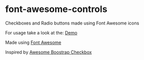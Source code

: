 font-awesome-controls
=====================

Checkboxes and Radio buttons made using Font Awesome icons

For usage take a look at the: [Demo](http://maxweldsouza.github.io/font-awesome-controls/)

Made using
[Font Awesome](http://fortawesome.github.io/Font-Awesome/)

Inspired by
[Awesome Boostrap Checkbox](https://github.com/flatlogic/awesome-bootstrap-checkbox)
#
